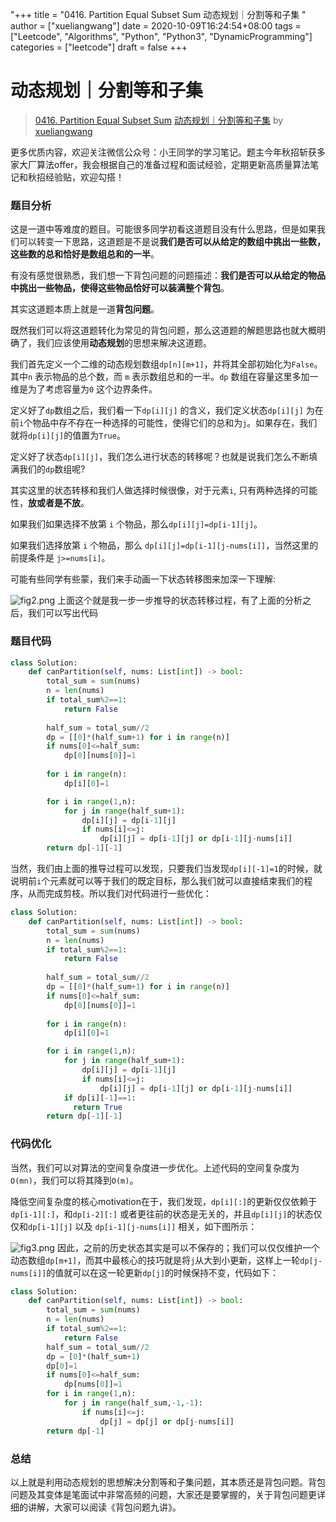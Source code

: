 "+++
title = "0416. Partition Equal Subset Sum 动态规划｜分割等和子集 "
author = ["xueliangwang"]
date = 2020-10-09T16:24:54+08:00
tags = ["Leetcode", "Algorithms", "Python", "Python3", "DynamicProgramming"]
categories = ["leetcode"]
draft = false
+++

# 动态规划｜分割等和子集

> [0416. Partition Equal Subset Sum](https://leetcode-cn.com/problems/partition-equal-subset-sum/)
> [动态规划｜分割等和子集](https://leetcode-cn.com/problems/partition-equal-subset-sum/solution/dong-tai-gui-hua-fen-ge-deng-he-zi-ji-by-xueliangw/) by [xueliangwang](https://leetcode-cn.com/u/xueliangwang/)

更多优质内容，欢迎关注微信公众号：小王同学的学习笔记。题主今年秋招斩获多家大厂算法offer，我会根据自己的准备过程和面试经验，定期更新高质量算法笔记和秋招经验贴，欢迎勾搭！

### 题目分析

这是一道中等难度的题目。可能很多同学初看这道题目没有什么思路，但是如果我们可以转变一下思路，这道题是不是说**我们是否可以从给定的数组中挑出一些数，这些数的总和恰好是数组总和的一半**。

有没有感觉很熟悉，我们想一下背包问题的问题描述：**我们是否可以从给定的物品中挑出一些物品，使得这些物品恰好可以装满整个背包**。

其实这道题本质上就是一道**背包问题**。

既然我们可以将这道题转化为常见的背包问题，那么这道题的解题思路也就大概明确了，我们应该使用**动态规划**的思想来解决这道题。

我们首先定义一个二维的动态规划数组`dp[n][m+1]`，并将其全部初始化为`False`。其中`n` 表示物品的总个数，而 `m` 表示数组总和的一半。`dp` 数组在容量这里多加一维是为了考虑容量为`0` 这个边界条件。

定义好了`dp`数组之后，我们看一下`dp[i][j]` 的含义，我们定义状态`dp[i][j]` 为在前`i`个物品中存不存在一种选择的可能性，使得它们的总和为`j`。如果存在，我们就将`dp[i][j]`的值置为`True`。

定义好了状态`dp[i][j]`，我们怎么进行状态的转移呢？也就是说我们怎么不断填满我们的`dp`数组呢?

其实这里的状态转移和我们人做选择时候很像，对于元素`i`, 只有两种选择的可能性，**放或者是不放**。

如果我们如果选择不放第 `i` 个物品，那么`dp[i][j]=dp[i-1][j]`。

如果我们选择放第 `i` 个物品，那么 `dp[i][j]=dp[i-1][j-nums[i]]`，当然这里的前提条件是 `j>=nums[i]`。

可能有些同学有些蒙，我们来手动画一下状态转移图来加深一下理解:

![fig2.png](https://pic.leetcode-cn.com/1602260519-rDDCPx-fig2.png)
上面这个就是我一步一步推导的状态转移过程，有了上面的分析之后，我们可以写出代码

### 题目代码

```python
class Solution:
    def canPartition(self, nums: List[int]) -> bool:
        total_sum = sum(nums)
        n = len(nums)
        if total_sum%2==1:
            return False
        
        half_sum = total_sum//2
        dp = [[0]*(half_sum+1) for i in range(n)]
        if nums[0]<=half_sum:
            dp[0][nums[0]]=1
        
        for i in range(n):
            dp[i][0]=1

        for i in range(1,n):
            for j in range(half_sum+1):
                dp[i][j] = dp[i-1][j]
                if nums[i]<=j:
                    dp[i][j] = dp[i-1][j] or dp[i-1][j-nums[i]]
        return dp[-1][-1]
```

当然，我们由上面的推导过程可以发现，只要我们当发现`dp[i][-1]=1`的时候，就说明前`i`个元素就可以等于我们的既定目标，那么我们就可以直接结束我们的程序，从而完成剪枝。所以我们对代码进行一些优化：

```python
class Solution:
    def canPartition(self, nums: List[int]) -> bool:
        total_sum = sum(nums)
        n = len(nums)
        if total_sum%2==1:
            return False
        
        half_sum = total_sum//2
        dp = [[0]*(half_sum+1) for i in range(n)]
        if nums[0]<=half_sum:
            dp[0][nums[0]]=1
        
        for i in range(n):
            dp[i][0]=1

        for i in range(1,n):
            for j in range(half_sum+1):
                dp[i][j] = dp[i-1][j]
                if nums[i]<=j:
                    dp[i][j] = dp[i-1][j] or dp[i-1][j-nums[i]]
            if dp[i][-1]==1:
              return True
        return dp[-1][-1]
```

### 代码优化

当然，我们可以对算法的空间复杂度进一步优化。上述代码的空间复杂度为`O(mn)`，我们可以将其降到`O(m)`。

降低空间复杂度的核心motivation在于，我们发现，`dp[i][:]`的更新仅仅依赖于`dp[i-1][:]`，和`dp[i-2][:]` 或者更往前的状态是无关的，并且`dp[i][j]`的状态仅仅和`dp[i-1][j]` 以及 `dp[i-1][j-nums[i]]` 相关，如下图所示：

![fig3.png](https://pic.leetcode-cn.com/1602260534-VwyKRq-fig3.png)
因此，之前的历史状态其实是可以不保存的；我们可以仅仅维护一个动态数组`dp[m+1]`，而其中最核心的技巧就是将`j`从大到小更新，这样上一轮`dp[j-nums[i]]`的值就可以在这一轮更新`dp[j]`的时候保持不变，代码如下：

```python
class Solution:
    def canPartition(self, nums: List[int]) -> bool:
        total_sum = sum(nums)
        n = len(nums)
        if total_sum%2==1:
            return False 
        half_sum = total_sum//2
        dp = [0]*(half_sum+1)
        dp[0]=1
        if nums[0]<=half_sum:
            dp[nums[0]]=1
        for i in range(1,n):
            for j in range(half_sum,-1,-1):
                if nums[i]<=j:
                    dp[j] = dp[j] or dp[j-nums[i]]
        return dp[-1]
```

### 总结

以上就是利用动态规划的思想解决分割等和子集问题，其本质还是背包问题。背包问题及其变体是笔面试中非常高频的问题，大家还是要掌握的，关于背包问题更详细的讲解，大家可以阅读《背包问题九讲》。
